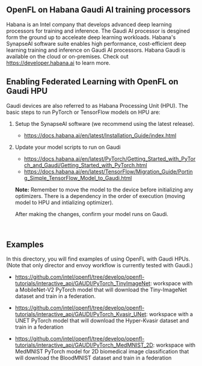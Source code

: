 ## OpenFL on Habana Gaudi AI training processors

Habana is an Intel company that develops advanced deep learning processors for training and inference. The Gaudi AI processor is desgined form the ground up to acceleate deep learning workloads. Habana's SynapseAI software suite  enables high performance, cost-efficient deep learning training and inference on Gaudi AI processors. Habana Gaudi is available on the cloud or on-premises. Check out  https://developer.habana.ai to learn more.
<br/>

## Enabling Federated Learning with OpenFL on Gaudi HPU


Gaudi devices are also referred to as Habana Processing Unit (HPU). The basic steps to run PyTorch or TensorFlow models on HPU are:

1) Setup the SynapseAI software (we recommend using the latest release). 
	- https://docs.habana.ai/en/latest/Installation_Guide/index.html
	

2) Update your model scripts to run on Gaudi 
	- https://docs.habana.ai/en/latest/PyTorch/Getting_Started_with_PyTorch_and_Gaudi/Getting_Started_with_PyTorch.html
	- https://docs.habana.ai/en/latest/TensorFlow/Migration_Guide/Porting_Simple_TensorFlow_Model_to_Gaudi.html

	**Note:** Remember to move the model to the device before initializing any optimizers. There is a dependency in the order of execution (moving model to HPU and intializing optimizer). 


	After making the changes, confirm your model runs on Gaudi.
<br/>

## Examples

In this directory, you will find examples of using OpenFL with Gaudi HPUs. (Note that only director and envoy workflow is currently tested with Gaudi.) 


- https://github.com/intel/openfl/tree/develop/openfl-tutorials/interactive_api/GAUDI/PyTorch_TinyImageNet:  workspace with a MobileNet-V2 PyTorch model that will download the Tiny-ImageNet dataset and train in a federation.


- https://github.com/intel/openfl/tree/develop/openfl-tutorials/interactive_api/GAUDI/PyTorch_Kvasir_UNet: workspace with a UNET PyTorch model that will download the Hyper-Kvasir dataset and train in a federation

	
- https://github.com/intel/openfl/tree/develop/openfl-tutorials/interactive_api/GAUDI/PyTorch_MedMNIST_2D: workspace with MedMNIST PyTorch model for 2D biomedical image classification that will download the BloodMNIST dataset and train in a federation






 
